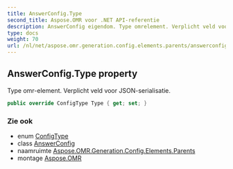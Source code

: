 ```yaml
---
title: AnswerConfig.Type
second_title: Aspose.OMR voor .NET API-referentie
description: AnswerConfig eigendom. Type omrelement. Verplicht veld voor JSONserialisatie.
type: docs
weight: 70
url: /nl/net/aspose.omr.generation.config.elements.parents/answerconfig/type/
---
```

## AnswerConfig.Type property

Type omr-element. Verplicht veld voor JSON-serialisatie.

```csharp
public override ConfigType Type { get; set; }
```

### Zie ook

* enum [ConfigType](../../../aspose.omr.generation.config.enums/configtype/)
* class [AnswerConfig](../)
* naamruimte [Aspose.OMR.Generation.Config.Elements.Parents](../../answerconfig/)
* montage [Aspose.OMR](../../../)


